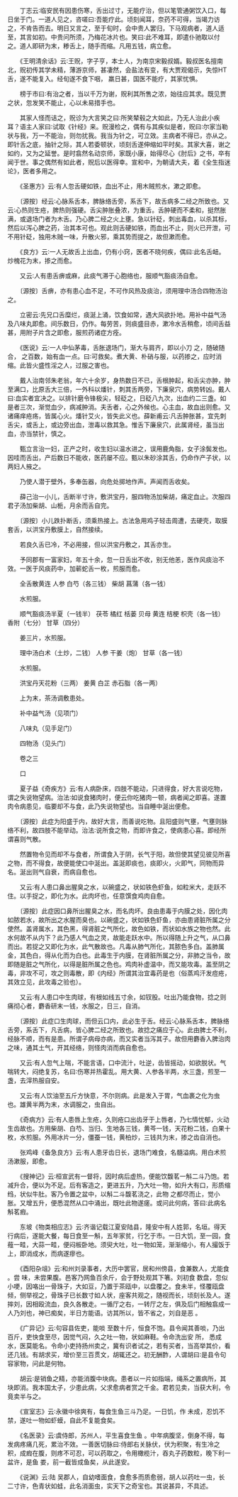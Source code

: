 <!-- { "loadSidebar": true } -->
　　丁志云∶临安民有因患伤寒，舌出过寸，无能疗治，但以笔管通粥饮入口，每日坐于门。一道人见之，咨嗟曰∶吾能疗此。顷刻闻耳，奈药不可得，当竭力访之，不肯告而去。明日又言之，至于旬时，会中贵人罢归，下马观病者，道人适至，其言如初。中贵问所须，乃梅花冰片也。笑曰∶此不难耳，即遣仆驰取以付之。道人即研为末，糁舌上，随手而缩。凡用五钱，病立愈。

　　《王明清余话》云∶王贶，字子亨，本士人，为南京宋毅叔婿。毅叔医名擅南北，贶初传其学未精，薄游京师，甚凄然，会盐法有变，有大贾观偈示，失惊HT 舌，遂不能复入。经旬遂不食下咽， 羸日甚，国医不能疗，其家忧惧。

　　榜于市曰∶有治之者，当以千万为谢，贶利其所售之浓，始往应其求。既见贾之状，忽发笑不能止，心以未易措手也。

　　其家人怪而诘之，贶诊为大言笑之曰∶所笑辇毂之大如此，乃无人治此小疾耳？语主人家曰∶试取《针经》来。贶漫检之，偶有与其疾似是者，贶曰∶尔家当勒状与我，万一不能治，则勿扰我。我当为针之，可立效。主病者不得已，亦从之。即针舌之底，抽针之际，其人若委顿状，顷刻舌遂伸缩如平时矣。其家大喜，谢之如约，又为之延誉。是时翕然名动京师，家既小康，始得尽心《肘后》之书，卒有闻于世。事之偶然有如此者，贶后以医得幸。宣和中，为朝请大夫，着《全生指迷论》，医者多用之。

　　《圣惠方》云∶有人忽舌硬如铁，血出不止，用木贼煎水，漱之即愈。

　　〔源按〕经云∶心脉系舌本，脾脉络舌旁，系舌下，故舌病多二经之所致也。又云∶心热则生疮，脾热则强硬。舌尖肿胀叠浓，为重舌。舌肿硬而不柔和，挺然胀满，或退场门者为木舌。乃心脾二经之火上壅。急以针砭，刺出毒血，以杀其标，然后以泻心脾之药，治其本可也。观此则舌硬如铁，而血出不止，则火已开泄，可不用针砭，独用木贼一味，升散火邪，乘其势而提之，故但漱而愈。

　　《良方》云∶一人无故舌上出血，仍有小窍，医者不晓何疾，偶曰∶此名舌衄。炒槐花为末，掺之而愈。

　　又云∶人有患舌痹或麻，此痰气滞于心胞络也，服顺气豁痰汤自愈。

　　〔源按〕舌痹，亦有患心血不足，不可作风热及痰治，须用理中汤合四物汤治之。

　　立密云∶先兄口舌糜烂，痰涎上涌，饮食如常，遇大风欲扑地。用补中益气汤及八味丸即愈。间乐数日，仍作。每劳苦，则痰盛目赤，漱冷水舌稍愈，顷间舌益甚，用附子片含之即愈，服煎药诸症方痊。

　　《医说》云∶一人中仙茅毒，舌胀退场门，渐大与肩齐，即以小刀 之，随破随合， 之百数，始有血一点。曰∶可救矣。煮大黄、朴硝与服，以药掺之，应时消缩。此皆火盛性淫之人，过服之害也。

　　戴人治南邻朱老翁，年六十余岁，身热数日不已，舌根肿起，和舌尖亦肿，肿至满口，比原舌大三倍，一外科以燔针，刺其舌两旁，下廉泉穴，病势转凶。戴人曰∶血实者宜决之。以排针磨令锋极尖，轻砭之，日砭八九次，出血约二三盏。如是者三次，渐觉血少，病减肿消。夫舌者，心之外候也。心主血，故血出则愈。又诸痛痒疮疡，皆属心火。燔针艾火，皆失此义也。薛新甫云∶凡舌肿胀甚，宜先刺舌尖，或舌上，或边旁出血，泄毒以救其急。惟舌下廉泉穴，此属肾经，虽当出血，亦当禁针，慎之。

　　甄立言治一妇，正产之时，收生妇以温水进之，误用鹿角脂，女子涂鬓发也。因哇而舌出，产后数日不能收，医药屡不应。甄以朱砂涂其舌，仍命作产子状，以两妇人掖之。

　　乃使人潜于壁外，多奉缶器，向危处掷地作声。声闻而舌收矣。

　　薛己治一小儿，舌断半寸许，敷洪宝丹，服四物汤加柴胡，痛定血止。次服四君子汤加柴胡、山栀，月余而舌自完。

　　〔源按〕小儿跌扑断舌，须乘热接上。古法急用鸡子轻击周遭，去硬壳，取膜套舌，以洪宝丹敷膜上，自然接续。

　　若良久舌已冷，不必用接，但以洪宝丹敷之，其舌亦生。

　　予同郡有一富家妇，年五十余，忽一日舌出不收，别无他恙，医作风痰治不效。一医于风痰药中，加蕲蛇舌一枚，煎服而愈。

　　全舌散黄连 人参 白芍（各三钱） 柴胡 菖蒲（各一钱）

　　水煎服。

　　顺气豁痰汤半夏（一钱半） 茯苓 橘红 栝蒌 贝母 黄连 桔梗 枳壳（各一钱） 香附（七分） 甘草（四分）

　　姜三片，水煎服。

　　理中汤白术（土炒，二钱） 人参 干姜（炮） 甘草（各一钱）

　　水煎服。

　　洪宝丹天花粉（三两） 姜黄 白芷 赤石脂（各一两）

　　上为末，茶汤调敷患处。

　　补中益气汤（见项门）

　　八味丸（见手足门）

　　四物汤（见头门）

　　卷之三

　　口

　　夏子益《奇疾方》云∶有人病卧床，四肢不能动，只进得食，好大言说吃物，谓之失说物望病。治法∶如说食猪肉时，便云你吃猪肉一顿，病者闻之即喜。遂置肉令病患见，临要却不与食，此乃失说物望也。当自睡中涎出便愈。

　　〔源按〕此症为阳盛于内，故好大言，而善说吃物。且阳盛则气壅，气壅则脉络不利，故四肢不能举动。治法∶说所食之物，而即许食之，使病患心喜。即经所谓喜则气散。

　　然置物令见而却不与食者，所谓食入于阴，长气于阳，故但使其望见彼见所喜之物，而不得食，故便能使口中涎出。盖涎即痰也，痰即火，火即气，同物而异名。涎出则气自衰，而病自愈也。

　　又云∶有人患口鼻出腥臭之水，以碗盛之，状如铁色虾鱼，如粒米大，走跃不住。以手捉之，即化为水。此肉坏也，任意馔食鸡肉自愈。

　　〔源按〕此症因口鼻所出腥臭之水，而名肉坏。良由患毒于内膜之处，因化肉如脓若水，故所出之水腥而臭也。以碗盛之，状如铁色虾鱼，亦由患肾脏所属之分使然。盖肾属水，其色黑，得肾脏之气所化，故色如铁，而状如水族之物也然。此水何故不从内下？此乃感人气血之灵，故能走跃水中。所以得随上升之气，从口鼻而出。若捉之又即化为水，此气散故也。凡毒从肺气所化，其脓色多白。盖肺属金，其色白，得从化而为白也。此毒生于内膜，在肾脏所属之分，非肺之当令，故即随是脏之气所化，以得是脏所属之色也。鸡肉补虚温中，而又能攻毒。盖至阴之毒，非攻不可，攻之则毒散，即《内经》所谓其治宜毒药是也（俗蒸鸡汗发痘疮，其效立见，此攻毒之验也）。

　　又云∶有人患口中生肉球，有根如线五寸余，如钗股。吐出乃能食物，捻之则痛彻心者，麝香研末一钱，水服之，日三，自消。

　　〔源按〕此症口生肉球，而但云口内，此必生于舌。经云∶心脉系舌本，脾脉络舌旁，系舌下，凡舌病，皆心脾二经之所致也。故捻之痛应于心。此由脾土不利，经脉不顺，而有是患。所谓子病母亦病，而又实者当泻其子。故但用麝香入脾治肉之味，通其土气，开其经络，则怪肉消而病自愈也。

　　又云∶有人忽气上喘，不能言语，口中流汁，吐逆，齿皆摇动，如欲脱状。气喘转大，闷绝复苏，名曰∶伤寒并热霍乱。用大黄、人参各半两，水三盏，煎至一盏，去滓热服自安。

　　又云∶有人饮油至五斤方快意，不尔则病。此是发入于胃，气血裹之化为虫也。雄黄半两为末，水调服之，虫自出。

　　《奇病方》云∶有人患唇上生疮，久则疮口出齿牙于上唇者，乃七情忧郁，火动生齿故也。方用柴胡、白芍、当归、生地各三钱，黄芩一钱，天花粉二钱，白果十枚，水煎服。外用冰片一分，僵蚕一钱，黄柏炒，三钱共为末，掺之齿自消也。

　　张鸡峰《备急良方》云∶有人患牙齿日长，退场门难食，名髓溢病。用白术煎汤漱服，即愈。

　　《搜神记》云∶桓宣武有一督将，因时病后虚热，便能饮馥茗一斛二斗乃饱。若减升合，便以为不足。后有客造之，更进五升，乃大吐一物，如升大有口，形质缩绉，状似牛肚。客乃令置之盆中，以斛二斗馥茗浇之，此物 之都尽而止，觉小胀。又增五升，便悉混然从口中涌出，既吐此物遂瘥。或问此何病，答曰∶此病名斛茗瘕。

　　东坡《物类相应志》云∶齐谐记载江夏安陆县，隆安中有人姓郭，名垣。得天行病后，遂能大餐，每日食至一斛，五年家贫，行乞于市。一日大饥，至一园，食薤一畦，大蒜一畦，便闷板卧地。须臾大吐，吐一物如笼，渐渐缩小，有人撮饭于上，即消成水，而病遂瘳也。

　　《酉阳杂俎》云∶和州刘录事者，大历中罢官，居和州傍县，食兼数人，尤能食 。尝 味，未尝果腹。邑客乃网鱼百余斤，会于野处观其下箸。刘初食 数盘，忽似小哽，因咯出一骨珠子，大如豆，乃置于茶瓯中，以盘覆之。食未半，怪覆瓯盘倾，侧举视之，骨珠子已长数寸如人状，座客共观之，随视而长，顷刻长及人。遂摔刘，因相殴流血，良久各散走。一循厅之右，一转厅之左，俱及后门相触翕成一人乃刘也，神已痴矣，半日方能语。访其所以，皆不省之，刘自是恶 。

　　《广异记》云∶句容县佐吏，能啖 至数十斤，恒食不饱。县令闻其善啖，乃出百斤，吏快食至尽，因觉气闷，久之吐一物，状如麻鞋。令命洗出安 所， 悉成水，医莫能名。令命小吏持扬州卖之，冀有识者试之，若有买者，当高举其价，看还几钱。有胡求买，增价至三百贯文，胡辄还之。初无酬酢，人谓胡曰∶是县令句容家物，问此是何物。

　　胡云∶是销鱼之精，亦能消腹中块病。患者以一片如指端，绳系之置病所，其块即消。我本国太子，少患此病，父求愈病者赏之千金。君若见卖，当获大利，令竟卖半与之。

　　《宣室志》云∶永徽中徐爽有，每食生鱼三斗乃足。一日饥，作 未成，忍饥不禁，遂吐一物如虾蟆，自此不复能食矣。

　　《名医录》云∶虞侍郎，苏州人，平生喜食生鱼 。中年病腹坚，倒身不得，每发病疼痛几死，累治不效。一善医切脉曰∶侍郎右关脉伏，伏为积聚，有生冷之积，成瘕在腹，则疼不可忍，可以药取之，令用橄榄汁，吞丸子药数粒，晚下利一盆许，是鱼 娄，前一截皆成鱼矣，从此遂安。

　　《说渊》云∶陆 吴郡人，自幼嗜面食，食愈多而质愈弱，胡人以药吐一虫，长二寸许，色青状如蛙，此名消面虫，实天下之奇宝也。其说甚异，不具述。

